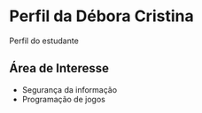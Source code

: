 # Perfil da Débora Cristina 
Perfil do estudante 

## Área de Interesse 
- Segurança da informação 
- Programação de jogos 

